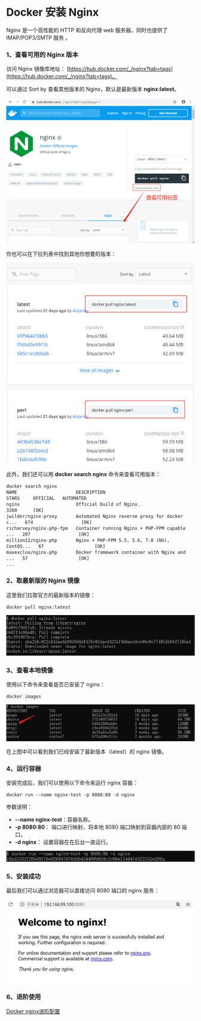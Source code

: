 # Docker 安装 Nginx
Nginx 是一个高性能的 HTTP 和反向代理 web 服务器，同时也提供了 IMAP/POP3/SMTP 服务 。

### 1、查看可用的 Nginx 版本
访问 Nginx 镜像库地址： [https://hub.docker.com/_/nginx?tab=tags](https://hub.docker.com/_/nginx?tab=tags)。

可以通过 Sort by 查看其他版本的 Nginx，默认是最新版本 **nginx:latest**。

![](../assets/install/nginx1.png)

你也可以在下拉列表中找到其他你想要的版本：

![](../assets/install/nginx2.png)

此外，我们还可以用 **docker search nginx** 命令来查看可用版本：

```shell
docker search nginx
NAME                      DESCRIPTION                                     STARS     OFFICIAL   AUTOMATED
nginx                     Official build of Nginx.                        3260      [OK]       
jwilder/nginx-proxy       Automated Nginx reverse proxy for docker c...   674                  [OK]
richarvey/nginx-php-fpm   Container running Nginx + PHP-FPM capable ...   207                  [OK]
million12/nginx-php       Nginx + PHP-FPM 5.5, 5.6, 7.0 (NG), CentOS...   67                   [OK]
maxexcloo/nginx-php       Docker framework container with Nginx and ...   57                   [OK]
...
```

### 2、取最新版的 Nginx 镜像
这里我们拉取官方的最新版本的镜像：

```shell
docker pull nginx:latest
```

![](../assets/install/nginx3.png)

### 3、查看本地镜像
使用以下命令来查看是否已安装了 nginx：

```shell
docker images
```

![](../assets/install/nginx4.png)

在上图中可以看到我们已经安装了最新版本（latest）的 nginx 镜像。

### 4、运行容器
安装完成后，我们可以使用以下命令来运行 nginx 容器：

```shell
docker run --name nginx-test -p 8080:80 -d nginx
```

参数说明：

+ **--name nginx-test**：容器名称。
+ **-p 8080:80**： 端口进行映射，将本地 8080 端口映射到容器内部的 80 端口。
+ **-d nginx**： 设置容器在在后台一直运行。


![](../assets/install/nginx5.png)

### 5、安装成功
最后我们可以通过浏览器可以直接访问 8080 端口的 nginx 服务：

![](../assets/install/nginx6.png)

### 6、进阶使用
[Docker nginx进阶配置](../advanced/docker-nginx-advanced.md)

